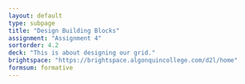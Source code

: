 ```yaml
---
layout: default
type: subpage
title: "Design Building Blocks"
assignment: "Assignment 4"
sortorder: 4.2
deck: "This is about designing our grid."
brightspace: "https://brightspace.algonquincollege.com/d2l/home"
formsum: formative
---
```

